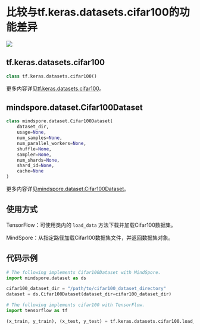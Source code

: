 # 比较与tf.keras.datasets.cifar100的功能差异

<a href="https://gitee.com/mindspore/docs/blob/r1.8/docs/mindspore/source_zh_cn/note/api_mapping/tensorflow_diff/cifar100.md" target="_blank"><img src="https://mindspore-website.obs.cn-north-4.myhuaweicloud.com/website-images/master/resource/_static/logo_source.png"></a>

## tf.keras.datasets.cifar100

```python
class tf.keras.datasets.cifar100()
```

更多内容详见[tf.keras.datasets.cifar100](https://www.tensorflow.org/versions/r1.15/api_docs/python/tf/keras/datasets/cifar100)。

## mindspore.dataset.Cifar100Dataset

```python
class mindspore.dataset.Cifar100Dataset(
    dataset_dir,
    usage=None,
    num_samples=None,
    num_parallel_workers=None,
    shuffle=None,
    sampler=None,
    num_shards=None,
    shard_id=None,
    cache=None
)
```

更多内容详见[mindspore.dataset.Cifar100Dataset](https://mindspore.cn/docs/zh-CN/r1.8/api_python/dataset/mindspore.dataset.Cifar100Dataset.html#mindspore.dataset.Cifar100Dataset)。

## 使用方式

TensorFlow：可使用类内的 `load_data` 方法下载并加载Cifar100数据集。

MindSpore：从指定路径加载Cifar100数据集文件，并返回数据集对象。

## 代码示例

```python
# The following implements Cifar100Dataset with MindSpore.
import mindspore.dataset as ds

cifar100_dataset_dir = "/path/to/cifar100_dataset_directory"
dataset = ds.Cifar100Dataset(dataset_dir=cifar100_dataset_dir)

# The following implements cifar100 with TensorFlow.
import tensorflow as tf

(x_train, y_train), (x_test, y_test) = tf.keras.datasets.cifar100.load_data()
```
